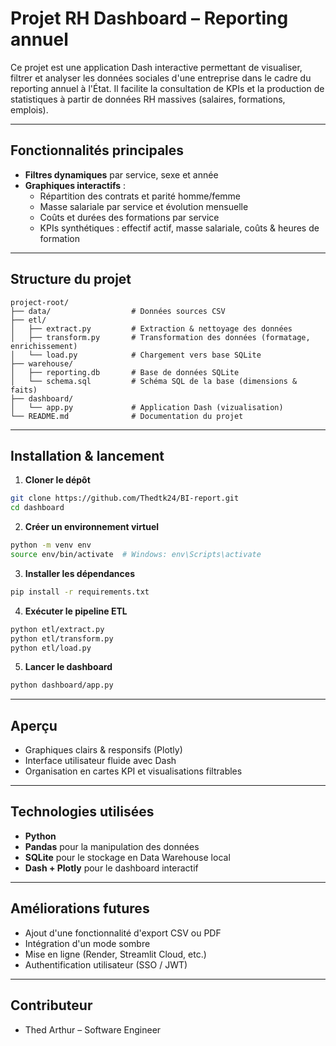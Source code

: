 # Projet RH Dashboard – Reporting annuel

Ce projet est une application Dash interactive permettant de visualiser, filtrer et analyser les données sociales d'une entreprise dans le cadre du reporting annuel à l'État. Il facilite la consultation de KPIs et la production de statistiques à partir de données RH massives (salaires, formations, emplois).

---

## Fonctionnalités principales

* **Filtres dynamiques** par service, sexe et année
* **Graphiques interactifs** :
  * Répartition des contrats et parité homme/femme
  * Masse salariale par service et évolution mensuelle
  * Coûts et durées des formations par service
  * KPIs synthétiques : effectif actif, masse salariale, coûts & heures de formation

---

## Structure du projet

```
project-root/
├── data/                  # Données sources CSV
├── etl/
│   ├── extract.py         # Extraction & nettoyage des données
│   ├── transform.py       # Transformation des données (formatage, enrichissement)
│   └── load.py            # Chargement vers base SQLite
├── warehouse/
│   ├── reporting.db       # Base de données SQLite
│   └── schema.sql         # Schéma SQL de la base (dimensions & faits)
├── dashboard/
│   └── app.py             # Application Dash (vizualisation)
└── README.md              # Documentation du projet
```

---

## Installation & lancement

1. **Cloner le dépôt**

```bash
git clone https://github.com/Thedtk24/BI-report.git
cd dashboard
```

2. **Créer un environnement virtuel**

```bash
python -m venv env
source env/bin/activate  # Windows: env\Scripts\activate
```

3. **Installer les dépendances**

```bash
pip install -r requirements.txt
```

4. **Exécuter le pipeline ETL**

```bash
python etl/extract.py
python etl/transform.py
python etl/load.py
```

5. **Lancer le dashboard**

```bash
python dashboard/app.py
```

---

## Aperçu

* Graphiques clairs & responsifs (Plotly)
* Interface utilisateur fluide avec Dash
* Organisation en cartes KPI et visualisations filtrables

---

## Technologies utilisées

* **Python**
* **Pandas** pour la manipulation des données
* **SQLite** pour le stockage en Data Warehouse local
* **Dash + Plotly** pour le dashboard interactif

---

## Améliorations futures

* Ajout d'une fonctionnalité d'export CSV ou PDF
* Intégration d'un mode sombre
* Mise en ligne (Render, Streamlit Cloud, etc.)
* Authentification utilisateur (SSO / JWT)

---

## Contributeur

* Thed Arthur – Software Engineer
